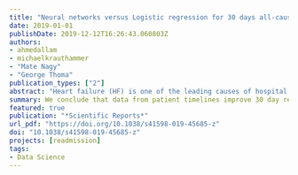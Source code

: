 ```yaml
---
title: "Neural networks versus Logistic regression for 30 days all-cause readmission prediction"
date: 2019-01-01
publishDate: 2019-12-12T16:26:43.060803Z
authors: 
- ahmedallam
- michaelkrauthammer
- "Mate Nagy"
- "George Thoma"
publication_types: ["2"]
abstract: "Heart failure (HF) is one of the leading causes of hospital admissions in the US. Readmission within 30 days after a HF hospitalization is both a recognized indicator for disease progression and a source of considerable financial burden to the healthcare system. Consequently, the identification of patients at risk for readmission is a key step in improving disease management and patient outcome. In this work, we used a large administrative claims dataset to (1) explore the systematic application of neural network-based models versus logistic regression for predicting 30 days all-cause readmission after discharge from a HF admission, and (2) to examine the additive value of patients' hospitalization timelines on prediction performance. Based on data from 272,778 (49% female) patients with a mean (SD) age of 73 years (14) and 343,328 HF admissions (67% of total admissions), we trained and tested our predictive readmission models following a stratified 5-fold cross-validation scheme. Among the deep learning approaches, a recurrent neural network (RNN) combined with conditional random fields (CRF) model (RNNCRF) achieved the best performance in readmission prediction with 0.642 AUC (95% CI, 0.640-0.645). Other models, such as those based on RNN, convolutional neural networks and CRF alone had lower performance, with a non-timeline based model (MLP) performing worst. A competitive model based on logistic regression with LASSO achieved a performance of 0.643 AUC (95% CI, 0.640-0.646). We conclude that data from patient timelines improve 30 day readmission prediction, that a logistic regression with LASSO has equal performance to the best neural network model and that the use of administrative data result in competitive performance compared to published approaches based on richer clinical datasets."
summary: We conclude that data from patient timelines improve 30 day readmission prediction, that a logistic regression with LASSO has equal performance to the best neural network model and that the use of administrative data result in competitive performance compared to published approaches based on richer clinical datasets.
featured: true
publication: "*Scientific Reports*"
url_pdf: "https://doi.org/10.1038/s41598-019-45685-z"
doi: "10.1038/s41598-019-45685-z"
projects: [readmission]
tags:
- Data Science
---
```


